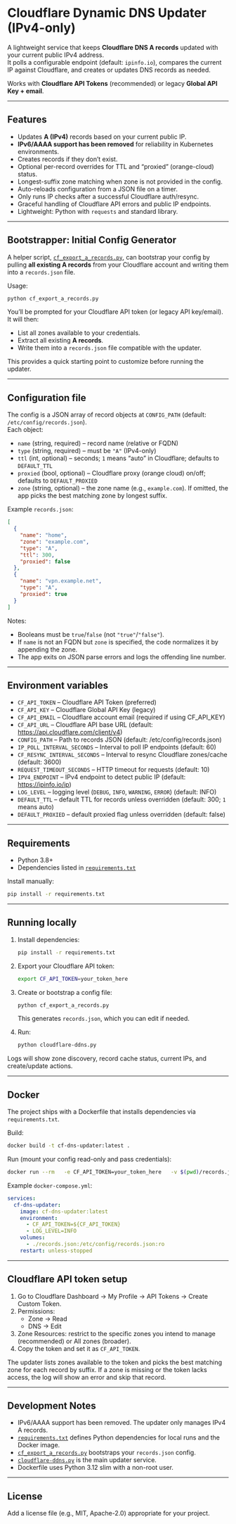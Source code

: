# Cloudflare Dynamic DNS Updater (IPv4-only)

A lightweight service that keeps **Cloudflare DNS A records** updated with your current public IPv4 address.  
It polls a configurable endpoint (default: `ipinfo.io`), compares the current IP against Cloudflare, and creates or updates DNS records as needed.

Works with **Cloudflare API Tokens** (recommended) or legacy **Global API Key + email**.

---

## Features

- Updates **A (IPv4)** records based on your current public IP.
- **IPv6/AAAA support has been removed** for reliability in Kubernetes environments.
- Creates records if they don’t exist.
- Optional per-record overrides for TTL and “proxied” (orange-cloud) status.
- Longest-suffix zone matching when zone is not provided in the config.
- Auto-reloads configuration from a JSON file on a timer.
- Only runs IP checks after a successful Cloudflare auth/resync.
- Graceful handling of Cloudflare API errors and public IP endpoints.
- Lightweight: Python with `requests` and standard library.

---

## Bootstrapper: Initial Config Generator

A helper script, [`cf_export_a_records.py`](./cf_export_a_records.py), can bootstrap your config by pulling **all existing A records** from your Cloudflare account and writing them into a `records.json` file.

Usage:

```bash
python cf_export_a_records.py
```

You’ll be prompted for your Cloudflare API token (or legacy API key/email).  
It will then:

- List all zones available to your credentials.
- Extract all existing **A records**.
- Write them into a `records.json` file compatible with the updater.

This provides a quick starting point to customize before running the updater.

---

## Configuration file

The config is a JSON array of record objects at `CONFIG_PATH` (default: `/etc/config/records.json`).  
Each object:

- `name` (string, required) – record name (relative or FQDN)
- `type` (string, required) – must be `"A"` (IPv4-only)
- `ttl` (int, optional) – seconds; `1` means “auto” in Cloudflare; defaults to `DEFAULT_TTL`
- `proxied` (bool, optional) – Cloudflare proxy (orange cloud) on/off; defaults to `DEFAULT_PROXIED`
- `zone` (string, optional) – the zone name (e.g., `example.com`). If omitted, the app picks the best matching zone by longest suffix.

Example `records.json`:

```json
[
  {
    "name": "home",
    "zone": "example.com",
    "type": "A",
    "ttl": 300,
    "proxied": false
  },
  {
    "name": "vpn.example.net",
    "type": "A",
    "proxied": true
  }
]
```

Notes:
- Booleans must be `true`/`false` (not `"true"`/`"false"`).
- If `name` is not an FQDN but `zone` is specified, the code normalizes it by appending the zone.
- The app exits on JSON parse errors and logs the offending line number.

---

## Environment variables

- `CF_API_TOKEN` – Cloudflare API Token (preferred)
- `CF_API_KEY` – Cloudflare Global API Key (legacy)
- `CF_API_EMAIL` – Cloudflare account email (required if using CF_API_KEY)
- `CF_API_URL` – Cloudflare API base URL (default: https://api.cloudflare.com/client/v4)
- `CONFIG_PATH` – Path to records JSON (default: /etc/config/records.json)
- `IP_POLL_INTERVAL_SECONDS` – Interval to poll IP endpoints (default: 60)
- `CF_RESYNC_INTERVAL_SECONDS` – Interval to resync Cloudflare zones/cache (default: 3600)
- `REQUEST_TIMEOUT_SECONDS` – HTTP timeout for requests (default: 10)
- `IPV4_ENDPOINT` – IPv4 endpoint to detect public IP (default: https://ipinfo.io/ip)
- `LOG_LEVEL` – logging level (`DEBUG`, `INFO`, `WARNING`, `ERROR`) (default: INFO)
- `DEFAULT_TTL` – default TTL for records unless overridden (default: 300; `1` means auto)
- `DEFAULT_PROXIED` – default proxied flag unless overridden (default: false)

---

## Requirements

- Python 3.8+
- Dependencies listed in [`requirements.txt`](./requirements.txt)

Install manually:

```bash
pip install -r requirements.txt
```

---

## Running locally

1. Install dependencies:

   ```bash
   pip install -r requirements.txt
   ```

2. Export your Cloudflare API token:

   ```bash
   export CF_API_TOKEN=your_token_here
   ```

3. Create or bootstrap a config file:

   ```bash
   python cf_export_a_records.py
   ```

   This generates `records.json`, which you can edit if needed.

4. Run:

   ```bash
   python cloudflare-ddns.py
   ```

Logs will show zone discovery, record cache status, current IPs, and create/update actions.

---

## Docker

The project ships with a Dockerfile that installs dependencies via `requirements.txt`.

Build:

```bash
docker build -t cf-dns-updater:latest .
```

Run (mount your config read-only and pass credentials):

```bash
docker run --rm   -e CF_API_TOKEN=your_token_here   -v $(pwd)/records.json:/etc/config/records.json:ro   cf-dns-updater:latest
```

Example `docker-compose.yml`:

```yaml
services:
  cf-dns-updater:
    image: cf-dns-updater:latest
    environment:
      - CF_API_TOKEN=${CF_API_TOKEN}
      - LOG_LEVEL=INFO
    volumes:
      - ./records.json:/etc/config/records.json:ro
    restart: unless-stopped
```

---

## Cloudflare API token setup

1. Go to Cloudflare Dashboard → My Profile → API Tokens → Create Custom Token.
2. Permissions:
   - Zone → Read
   - DNS → Edit
3. Zone Resources: restrict to the specific zones you intend to manage (recommended) or All zones (broader).
4. Copy the token and set it as `CF_API_TOKEN`.

The updater lists zones available to the token and picks the best matching zone for each record by suffix. If a zone is missing or the token lacks access, the log will show an error and skip that record.

---

## Development Notes

- IPv6/AAAA support has been removed. The updater only manages IPv4 A records.
- [`requirements.txt`](./requirements.txt) defines Python dependencies for local runs and the Docker image.
- [`cf_export_a_records.py`](./cf_export_a_records.py) bootstraps your `records.json` config.
- [`cloudflare-ddns.py`](./cloudflare-ddns.py) is the main updater service.
- Dockerfile uses Python 3.12 slim with a non-root user.

---

## License

Add a license file (e.g., MIT, Apache-2.0) appropriate for your project.
